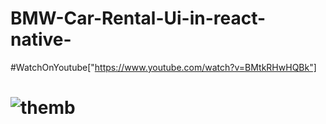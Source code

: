 # BMW-Car-Rental-Ui-in-react-native-

#WatchOnYoutube["https://www.youtube.com/watch?v=BMtkRHwHQBk"]

# ![themb](https://user-images.githubusercontent.com/77012663/128470947-506fe96d-9a47-4e63-94d3-af2bce357928.png)
